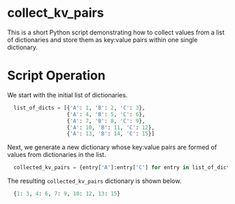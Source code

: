 # collect_kv_pairs

This is a short Python script demonstrating how to collect values from a list of dictionaries and store them as key:value pairs within one single dictionary.

# Script Operation

We start with the initial list of dictionaries.
```python
  list_of_dicts = [{'A': 1, 'B': 2, 'C': 3}, 
                   {'A': 4, 'B': 5, 'C': 6},
                   {'A': 7, 'B': 8, 'C': 9},
                   {'A': 10, 'B': 11, 'C': 12},
                   {'A': 13, 'B': 14, 'C': 15}]
```
Next, we generate a new dictionary whose key:value pairs are formed of values from dictionaries in the list.
```python
  collected_kv_pairs = {entry['A']:entry['C'] for entry in list_of_dicts}
```
The resulting `collected_kv_pairs` dictionary is shown below.
```python
  {1: 3, 4: 6, 7: 9, 10: 12, 13: 15}
```

